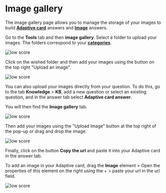# Image gallery


The image gallery page allows you to manage the storage of your images to build [**Adaptive card**](/en/chatbot/knowledge/kb.html#adaptive-card) answers and [**Image**](/en/chatbot/knowledge/kb.html#image-answer) answers. 


Go to the **Tools** tab and then **image gallery**. Select a folder to upload your images. The folders correspond to your [**categories**](/en/chatbot/knowledge/categories.html). 

<div class="image_center">
  <img :src="$withBase('/assets/img/en/tools/image1.png')" alt="low score">
</div>




Click on the wished folder and then add your images using the button on the top right "Upload an image". 

<div class="image_center">
  <img :src="$withBase('/assets/img/en/tools/image2.png')" alt="low score">
</div>



You can also upload your images directly from your question. To do this, go to the tab **Knowledge** > **KB**, add a new question or select an existing question, and in the answer tab select **Adaptive card answer**. 

You will then find the **Image gallery** tab. 

<div class="image_center">
  <img :src="$withBase('/assets/img/en/tools/image3.png')" alt="low score">
</div>



Then add your images using the "Upload Image" button at the top right of the pop-up or drag and drop the image. 

<div class="image_center">
  <img :src="$withBase('/assets/img/en/tools/image4.png')" alt="low score">
</div>



Finally, click on the button **Copy the url** and paste it into your Adaptive card in the answer tab. 

To add an image in your Adaptive card, drag the **Image** element > Open the properties of this element on the right using the + > paste your url in the url field. 

<div class="image_center">
  <img :src="$withBase('/assets/img/en/tools/image5.png')" alt="low score">
</div>

